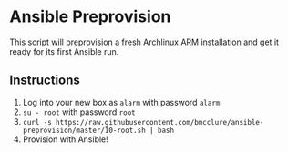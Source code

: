 # Ansible Preprovision

This script will preprovision a fresh Archlinux ARM installation and get it ready for its first Ansible run.

## Instructions

1. Log into your new box as `alarm` with password `alarm`
2. `su - root` with password `root`
3. `curl -s https://raw.githubusercontent.com/bmcclure/ansible-preprovision/master/10-root.sh | bash`
4. Provision with Ansible!
